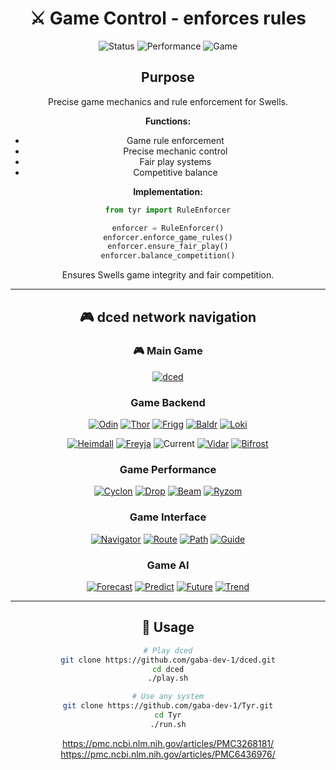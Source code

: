 <div align="center">

# ⚔️ Game Control - enforces rules

![Status](https://img.shields.io/badge/Status-Active-00FF41?style=for-the-badge&logo=check)
![Performance](https://img.shields.io/badge/Performance-Optimized-DC143C?style=for-the-badge&logo=rocket)
![Game](https://img.shields.io/badge/Wells_Game-Connected-1E90FF?style=for-the-badge&logo=gamepad)

</div>

<div align="center">

## Purpose

Precise game mechanics and rule enforcement for Swells.

**Functions:**
- Game rule enforcement
- Precise mechanic control
- Fair play systems
- Competitive balance

**Implementation:**
```python
from tyr import RuleEnforcer

enforcer = RuleEnforcer()
enforcer.enforce_game_rules()
enforcer.ensure_fair_play()
enforcer.balance_competition()
```

Ensures Swells game integrity and fair competition.

</div>

---

<div align="center">

## 🎮 dced network navigation

### 🎮 Main Game
[![dced](https://img.shields.io/badge/🎮_dced-1E90FF?style=for-the-badge)](https://github.com/gaba-dev-1/dced)

### Game Backend
[![Odin](https://img.shields.io/badge/🧠\_Odin-FF6B35?style=for-the-badge)](https://github.com/gaba-dev-1/Odin)
[![Thor](https://img.shields.io/badge/⚡\_Thor-FFD700?style=for-the-badge)](https://github.com/gaba-dev-1/Thor)
[![Frigg](https://img.shields.io/badge/👁️\_Frigg-8A2BE2?style=for-the-badge)](https://github.com/gaba-dev-1/Frigg)
[![Baldr](https://img.shields.io/badge/💎\_Baldr-00D4FF?style=for-the-badge)](https://github.com/gaba-dev-1/Baldr)
[![Loki](https://img.shields.io/badge/🔄\_Loki-FF69B4?style=for-the-badge)](https://github.com/gaba-dev-1/Loki)

[![Heimdall](https://img.shields.io/badge/👀\_Heimdall-32CD32?style=for-the-badge)](https://github.com/gaba-dev-1/Heimdall)
[![Freyja](https://img.shields.io/badge/💝\_Freyja-FF1493?style=for-the-badge)](https://github.com/gaba-dev-1/Freyja)
![Current](https://img.shields.io/badge/⚔️\_Tyr-DC143C?style=for-the-badge&logo=check)
[![Vidar](https://img.shields.io/badge/🛡️\_Vidar-228B22?style=for-the-badge)](https://github.com/gaba-dev-1/Vidar)
[![Bifrost](https://img.shields.io/badge/🌈\_Bifrost-9932CC?style=for-the-badge)](https://github.com/gaba-dev-1/Bifrost)

### Game Performance
[![Cyclon](https://img.shields.io/badge/🌀\_Cyclon-00CED1?style=for-the-badge)](https://github.com/gaba-dev-1/Cyclon)
[![Drop](https://img.shields.io/badge/💧\_Drop-4682B4?style=for-the-badge)](https://github.com/gaba-dev-1/Drop)
[![Beam](https://img.shields.io/badge/🔦\_Beam-FFA500?style=for-the-badge)](https://github.com/gaba-dev-1/Beam)
[![Ryzom](https://img.shields.io/badge/⚙️\_Ryzom-B22222?style=for-the-badge)](https://github.com/gaba-dev-1/Ryzom)

### Game Interface
[![Navigator](https://img.shields.io/badge/🧭\_Navigator-2E8B57?style=for-the-badge)](https://github.com/gaba-dev-1/Navigator)
[![Route](https://img.shields.io/badge/🗺️\_Route-3CB371?style=for-the-badge)](https://github.com/gaba-dev-1/Route)
[![Path](https://img.shields.io/badge/🛤️\_Path-90EE90?style=for-the-badge)](https://github.com/gaba-dev-1/Path)
[![Guide](https://img.shields.io/badge/📍\_Guide-006400?style=for-the-badge)](https://github.com/gaba-dev-1/Guide)

### Game AI
[![Forecast](https://img.shields.io/badge/🔮\_Forecast-4169E1?style=for-the-badge)](https://github.com/gaba-dev-1/Forecast)
[![Predict](https://img.shields.io/badge/📈\_Predict-6495ED?style=for-the-badge)](https://github.com/gaba-dev-1/Predict)
[![Future](https://img.shields.io/badge/⏳\_Future-7B68EE?style=for-the-badge)](https://github.com/gaba-dev-1/Future)
[![Trend](https://img.shields.io/badge/📊\_Trend-483D8B?style=for-the-badge)](https://github.com/gaba-dev-1/Trend)

</div>

---

<div align="center">

## 🚀 Usage

```bash
# Play dced
git clone https://github.com/gaba-dev-1/dced.git
cd dced
./play.sh

# Use any system
git clone https://github.com/gaba-dev-1/Tyr.git
cd Tyr
./run.sh
```

https://pmc.ncbi.nlm.nih.gov/articles/PMC3268181/
https://pmc.ncbi.nlm.nih.gov/articles/PMC6436976/

</div>
